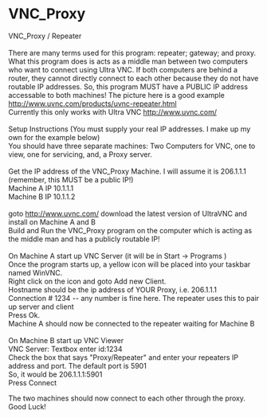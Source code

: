 VNC_Proxy
=========

VNC_Proxy / Repeater<br/>
<br/>
There are many terms used for this program: repeater; gateway; and proxy. What this program does is acts as a middle man between two computers who want to connect using Ultra VNC. If both computers are behind a router, they cannot directly connect to each other because they do not have routable IP addresses. So, this program MUST have a PUBLIC IP address accessable to both machines! The picture here is a good example http://www.uvnc.com/products/uvnc-repeater.html
<br/>
Currently this only works with Ultra VNC http://www.uvnc.com/<br/>
<br/>
Setup Instructions (You must supply your real IP addresses. I make up my own for the example below)<br/>
You should have three separate machines: Two Computers for VNC, one to view, one for servicing, and, a Proxy server.<br/>
<br/>
Get the IP address of the VNC_Proxy Machine. I will assume it is 206.1.1.1 (remember, this MUST be a public IP!)<br/>
Machine A IP 10.1.1.1 <br/>
Machine B IP 10.1.1.2<br/>
<br/>
goto http://www.uvnc.com/ download the latest version of UltraVNC and install on Machine A and B<br/>
Build and Run the VNC_Proxy program on the computer which is acting as the middle man and has a publicly routable IP!<br/><br/>
On Machine A start up VNC Server (it will be in Start -> Programs )<br/>
Once the program starts up, a yellow icon will be placed into your taskbar named WinVNC. <br/>
Right click on the icon and goto Add new Client. <br/>
Hostname should be the ip address of YOUR Proxy, i.e. 206.1.1.1<br/>
Connection # 1234               -- any number is fine here. The repeater uses this to pair up server and client<br/>
Press Ok.<br/>
Machine A should now be connected to the repeater waiting for Machine B<br/>
<br/>
On Machine B start up VNC Viewer<br/>
VNC Server: Textbox enter           id:1234<br/>
Check the box that says "Proxy/Repeater" and enter your repeaters IP address and port. The default port is 5901 <br/>
So, it would be 206.1.1.1:5901  <br/>
Press Connect<br/>

The two machines should now connect to each other through the proxy. Good Luck!<br/>
